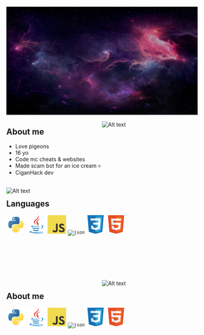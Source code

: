![GitHub steats](photo_2023-03-09_19-44-34.jpg)

<img src="https://github-readme-stats.vercel.app/api?username=NebulousPigeon&theme=tokyonight&show_icons=true" alt="Alt text" align="right" width="50%">

## About me

-  Love pigeons
-  16 yo
-  Code mc cheats & websites
-  Made scam bot for an ice cream :skull:
-  CiganHack dev

<br>

<img src="https://github-readme-stats.vercel.app/api/top-langs/?username=dxxxxy&theme=tokyonight&langs_count=8&layout=compact" alt="Alt text" align="left" width="40%">

## Languages
 
<code><img height="50" alt="python" src="https://github.com/devicons/devicon/blob/master/icons/python/python-original.svg"></code>
<code><img height="50" alt="java" src="https://github.com/devicons/devicon/blob/master/icons/java/java-original.svg"></code>
<code><img height="50" alt="js" src="https://github.com/devicons/devicon/blob/master/icons/javascript/javascript-original.svg"></code>
<code><img height="50" alt="json" src="https://upload.wikimedia.org/wikipedia/commons/thumb/c/c9/JSON_vector_logo.svg/2048px-JSON_vector_logo.svg.png"></code>
<code><img height="50" alt="css3" src="https://github.com/devicons/devicon/blob/master/icons/css3/css3-original.svg"></code>
<code><img height="50" alt="html5" src="https://github.com/devicons/devicon/blob/master/icons/html5/html5-original.svg"></code>            
 
 <br><br><br><br><br><br>
<img src="https://github-readme-stats.vercel.app/api?username=NebulousPigeon&theme=tokyonight&show_icons=true" alt="Alt text" align="right" width="50%">

## About me

<code><img height="50" alt="python" src="https://github.com/devicons/devicon/blob/master/icons/python/python-original.svg"></code>
<code><img height="50" alt="java" src="https://github.com/devicons/devicon/blob/master/icons/java/java-original.svg"></code>
<code><img height="50" alt="js" src="https://github.com/devicons/devicon/blob/master/icons/javascript/javascript-original.svg"></code>
<code><img height="50" alt="json" src="https://upload.wikimedia.org/wikipedia/commons/thumb/c/c9/JSON_vector_logo.svg/2048px-JSON_vector_logo.svg.png"></code>
<code><img height="50" alt="css3" src="https://github.com/devicons/devicon/blob/master/icons/css3/css3-original.svg"></code>
<code><img height="50" alt="html5" src="https://github.com/devicons/devicon/blob/master/icons/html5/html5-original.svg"></code>
